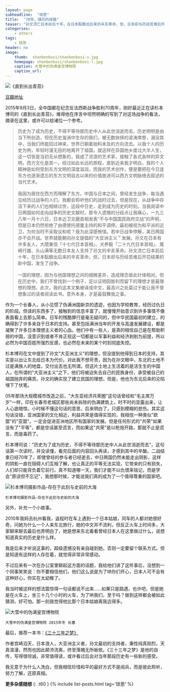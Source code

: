 ```yaml
---
layout: page
subheadline:  "琐思"
title:  "70年，铺花的歧路"
teaser: "孙文流亡日本前后十年，在日本酝酿出后来的辛亥革命，但，日本却与历经苦难后开花结果的新中国，发生了战争。历史为了成为历史，不得不等待那历史中人从此世消逝而去，历史明明是由当下所创造，但在历史漩涡中生存的我们，却被无数抉择的波涛席卷，溺没其中。 ——杉本博司"
categories:
    - others
tags:
    - 琐思
header: no
image:
    thumb:  shanbenbosi/shanbenbosi-s.jpg
    homepage: shanbenbosi/shanbenbosi-l.jpg
    caption: 大雪中的伪满皇宫博物院
    caption_url: 
---
```

<img src="{{ site.url}}/images/shanbenbosi/shanbenbosi-book.jpg" alt="《直到长出青苔》">

[豆瓣地址](http://book.douban.com/subject/10738211/)

2015年9月3日，全中国都在纪念反法西斯战争胜利70周年，刚好最近正在读杉本博司的《直到长出青苔》，难得他在序言中坦然明确的写到了对这场战争的看法，摘录在这里，或许可以给诸位一个参考。

>历史为了成为历史，不得不等待那历史中人从此世消逝而去，历史明明是由当下所创造，但在历史漩涡中生存的我们，被无数抉择的波涛席卷，溺没其中，当我们终能回过神来，世界已朝着始料未及的方向流去。以我个人的历史为例，年轻时漫无目的地离开了祖国，就这样在异国他乡度过大半人生，这一切皆是当初无从想象的，我成了流浪的艺术家，接触了各式各样的异文明，西方文化是其一。经过如此长远的旅程，直到近来我才明白，我的个人精神是如何受到东方文明的深度滋润，而我的艺术创作，便是要把在今日连东方也逐渐遗忘的东方文明自古以来的价值放进可以西方文明脉络去叙述的当代艺术。<br> <br> 
我因为居住在西方而理解了东方。中国与日本之间，曾经发生战争，每当遇见经历过战争的人们，我都会聆听他们的战时过去，但是现在，从战争中存活下来的人们也相继过世，这段中日史，走到成为历史的时刻。当我阅读中日两国如何走向战争的历史文献时，那令人遗憾的分歧点让我痛心，一九三八年一月十六日，日本近卫文磨首相发表“不与中国国民政府交战”的声明，但是日本仍然拒绝了由德使托德曼主持的和平调停。最初被视为和平派的近卫，为何当时不采取议和呢？我为此深感惋惜。若中日战争停解，美日两国亦不会开战。世界就能朝向孙文提倡的“大亚洲主义＂发展。孙文在日本有许多友人，大隈重信「十七代日本首相」、犬养毅「二十九代日本首相」、尾崎行雄、头山满等无数日本友人支持了孙文的辛亥革命。孙文流亡日本前后十年，在日本酝酿出后来的辛亥革命，但，日本却与历经苦难后开花结果的新中国，发生了战争。<br> <br> 
一国的理想，因为与他国理想之间的细微差异，造成理念彼此针锋相对。但在历史中，我们不曾找到一个例子，足以证明因胜利而留下的理想才是最理想的理想。此次，我的这本文集被译成中文，最高兴之处莫过于能让我不曾想象过的读者阅读此书。意外本身，才是最鼓舞我之事。


作为一个长春人，从小见惯了伪满洲国新京的遗迹，也因为学校教育，经历过仇日的阶段。但读的东西多了，接触到的信息丰富了，就慢慢开始意识到许多事情不像表面看上去那么简单。日军的残酷罪行是毫无疑问的，但中华民国最初的建立，的确得到了许多来自于日本的支持。甚至包括满洲当年的开发与高速发展建设，都是凝聚了许多日本理想主义者的心血。他们中有一些人，是真的相信自己是在帮助积弱的中国，没意识到或者不肯正视这一切都是以军事利益和经济剥削为前提，所以必然为中国百姓所强烈反感，也必然在未来的某个时刻彻底失控。

杉本博司在文中提到了孙文"大亚洲主义"的理想，但没提到他得到日本的支持，其实是以出让东北给日本为代价。对此我不想苛责，因为在孙文眼中，东北的土地不过是满族人的地盘，交付出去也无所谓。但这片土地上生活着的是活生生的中国人，在所谓的"大亚洲主义"之下，他们将被迫失去自己的民族身份，承受被自己的祖国抛弃的痛苦。孙文的确实现了建立民国的理想，但是，他也为东北后来的沦陷埋下了伏笔。

05年那场大规模城市改造之前，"大东亚经济共荣圈"这句话曾经和"毛主席万岁"一样，印在长春市老城区那些尚未拆除的伪满建筑上，时不时的显露出来，让人心底暗惊。小时候不懂这句话的意思，后来明白了，只感到模糊的悲伤。其实这句话没错，亚洲国家的文化相近，利益共荣是值得实现的，我相信一种类似"欧盟"的"亚盟"，一定会促进亚洲地区所有国家的发展。但是任何形式的"共荣"如果没有了"平等"，都是空话甚至谎言，而如果这"共荣"是以枪炮开路，那就不止是谎言，而是毒药了。

杉本博司说："历史为了成为历史，不得不等待那历史中人从此世消逝而去"，这句话第一次读时，并没读懂，看完后面的内容回头再读，才感到其中的辛酸。二战结束已经70年了，即使曾经的参与者已经逝去，中日两国仍然未能走出阴影，这样的阴影一直在阻碍人们互相了解，也让真正的平等无法实现，它带来的只有损失，人们却只能背负着它前行。真不知道哪一天，我们才能不以仇恨来铭记，而是学会"原谅但不忘记"，我想那时候，才能说我们真的成为了一个值得尊重的国家吧。

<img src="{{ site.url}}/images/shanbenbosi/shanbenbosi.jpg" alt="杉本博司摄影作品-存在于此刻与史前的大海">

`杉本博司摄影作品-存在于此刻与史前的大海`

另外，补充一个小故事。

2010年我妈去杭州看我，返程时在车上遇到一个日本姑娘，同车的人都对她很好奇，问她为什么一个人来东北旅行，她的中文并不流利，但反正火车上时间多，大家聊来聊去最后也弄明白了，她是想来东北看看曾经日本人在这里做过什么，说想知道真实的历史是什么样。

我是后来才听说这事的，超级遗憾没有亲自碰到她，否则一定要留个联系方式。但是知道有这样的人存在着，就觉得非常非常感动。

不过后来有一次在办公室里聊起这方面的话题，我给他们讲了这件事后，没想到一个同事笑笑说：你不要相信他们，他们这么说是为了哄你们开心，日本人可不会有这种好心，你实在太幼稚了。

我当时被这样的想法震惊得一句话都说不出来……如果只是路遇，也许吧，但是她是在火车上，坐三十几个小时的火车，为了哄我们，至于吗？做到这样都会被如此猜测，好可怕。那一刻我觉得他比那个日本姑娘离我远得多。

<img src="{{ site.url}}/images/shanbenbosi/shanbenbosi2.jpg" alt="大雪中的伪满皇宫博物院">

`大雪中的伪满皇宫博物院 2015年冬 长春`

最后，推荐一本书：[《三十三年之梦》](http://book.douban.com/subject/5472426/)

作者宫崎滔天，日本浪人，大亚洲主义者，孙文最初的支持者，秉性纯真刚烈，天真浪漫，然而也因此颠沛流离，终至落魄无所皈依。《三十三年之梦》是他的自传，写得很坦诚，非常值得读，或许看过后会对当年那段历史有一些新的感受。

我无意于为什么人洗白，但我相信珍惜和平的最好方式不是阅兵，而是彼此聆听，努力了解，还原真相。

<strong>更多杂感随想</strong>
{: .t60 }
{% include list-posts.html tag='琐思' %}